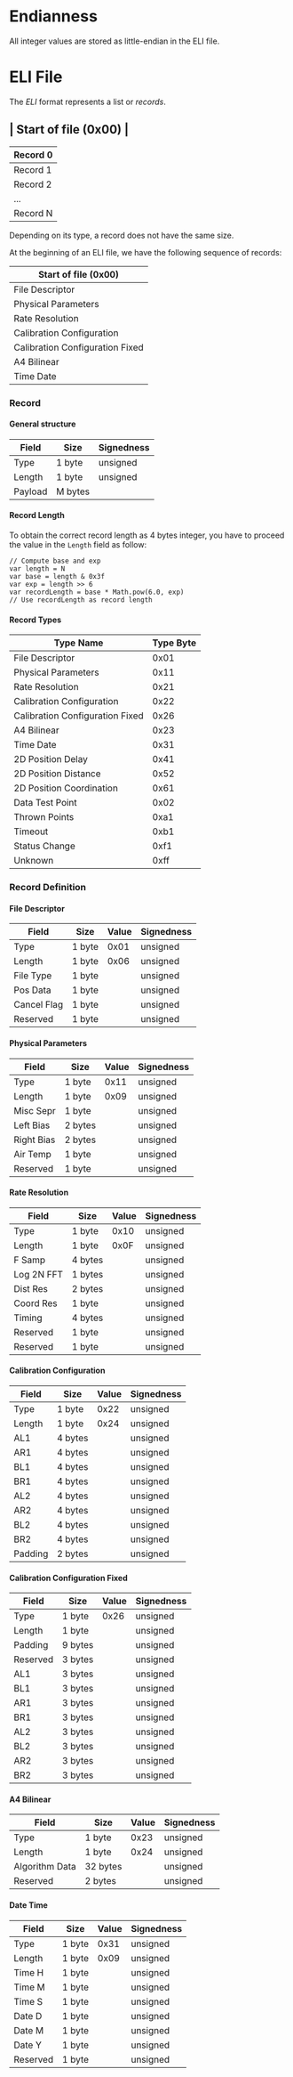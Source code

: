 # Endianness
All integer values are stored as little-endian in the ELI file.

# ELI File
The _ELI_ format represents a list or _records_.

## | Start of file (0x00) |

| Record 0
| --------
| Record 1
| Record 2
| ...
| Record N

Depending on its type, a record does not have the same size.

At the beginning of an ELI file, we have the following sequence of records:

| Start of file (0x00)
| -------------------------------
| File Descriptor
| Physical Parameters
| Rate Resolution
| Calibration Configuration
| Calibration Configuration Fixed
| A4 Bilinear
| Time Date

### Record
#### General structure

Field   | Size    | Signedness
------- | ------- | ----------
Type    | 1 byte  | unsigned
Length  | 1 byte  | unsigned
Payload | M bytes |

#### Record Length
To obtain the correct record length as 4 bytes integer, you have to proceed the value in the `Length` field as follow:

```
// Compute base and exp
var length = N
var base = length & 0x3f
var exp = length >> 6
var recordLength = base * Math.pow(6.0, exp)
// Use recordLength as record length
```

#### Record Types

Type Name                       | Type Byte
------------------------------- | ---------
File Descriptor                 | 0x01      |
Physical Parameters             | 0x11      |
Rate Resolution                 | 0x21      |
Calibration Configuration       | 0x22      |
Calibration Configuration Fixed | 0x26      |
A4 Bilinear                     | 0x23      |
Time Date                       | 0x31      |
2D Position Delay               | 0x41      |
2D Position Distance            | 0x52      |
2D Position Coordination        | 0x61      |
Data Test Point                 | 0x02      |
Thrown Points                   | 0xa1      |
Timeout                         | 0xb1      |
Status Change                   | 0xf1      |
Unknown                         | 0xff      |

### Record Definition
#### File Descriptor

Field       | Size   | Value | Signedness
----------- | ------ | ----- | ----------
Type        | 1 byte | 0x01  | unsigned
Length      | 1 byte | 0x06  | unsigned
File Type   | 1 byte |       | unsigned
Pos Data    | 1 byte |       | unsigned
Cancel Flag | 1 byte |       | unsigned
Reserved    | 1 byte |       | unsigned

#### Physical Parameters

Field      | Size    | Value | Signedness
---------- | ------- | ----- | ----------
Type       | 1 byte  | 0x11  | unsigned
Length     | 1 byte  | 0x09  | unsigned
Misc Sepr  | 1 byte  |       | unsigned
Left Bias  | 2 bytes |       | unsigned
Right Bias | 2 bytes |       | unsigned
Air Temp   | 1 byte  |       | unsigned
Reserved   | 1 byte  |       | unsigned

#### Rate Resolution

Field      | Size    | Value | Signedness
---------- | ------- | ----- | ----------
Type       | 1 byte  | 0x10  | unsigned
Length     | 1 byte  | 0x0F  | unsigned
F Samp     | 4 bytes |       | unsigned
Log 2N FFT | 1 bytes |       | unsigned
Dist Res   | 2 bytes |       | unsigned
Coord Res  | 1 byte  |       | unsigned
Timing     | 4 bytes |       | unsigned
Reserved   | 1 byte  |       | unsigned
Reserved   | 1 byte  |       | unsigned

#### Calibration Configuration

Field   | Size    | Value | Signedness
------- | ------- | ----- | ----------
Type    | 1 byte  | 0x22  | unsigned
Length  | 1 byte  | 0x24  | unsigned
AL1     | 4 bytes |       | unsigned
AR1     | 4 bytes |       | unsigned
BL1     | 4 bytes |       | unsigned
BR1     | 4 bytes |       | unsigned
AL2     | 4 bytes |       | unsigned
AR2     | 4 bytes |       | unsigned
BL2     | 4 bytes |       | unsigned
BR2     | 4 bytes |       | unsigned
Padding | 2 bytes |       | unsigned

#### Calibration Configuration Fixed

Field    | Size    | Value | Signedness
-------- | ------- | ----- | ----------
Type     | 1 byte  | 0x26  | unsigned
Length   | 1 byte  |       | unsigned
Padding  | 9 bytes |       | unsigned
Reserved | 3 bytes |       | unsigned
AL1      | 3 bytes |       | unsigned
BL1      | 3 bytes |       | unsigned
AR1      | 3 bytes |       | unsigned
BR1      | 3 bytes |       | unsigned
AL2      | 3 bytes |       | unsigned
BL2      | 3 bytes |       | unsigned
AR2      | 3 bytes |       | unsigned
BR2      | 3 bytes |       | unsigned

#### A4 Bilinear

Field          | Size     | Value | Signedness
-------------- | -------- | ----- | ----------
Type           | 1 byte   | 0x23  | unsigned
Length         | 1 byte   | 0x24  | unsigned
Algorithm Data | 32 bytes |       | unsigned
Reserved       | 2 bytes  |       | unsigned

#### Date Time

Field    | Size   | Value | Signedness
-------- | ------ | ----- | ----------
Type     | 1 byte | 0x31  | unsigned
Length   | 1 byte | 0x09  | unsigned
Time H   | 1 byte |       | unsigned
Time M   | 1 byte |       | unsigned
Time S   | 1 byte |       | unsigned
Date D   | 1 byte |       | unsigned
Date M   | 1 byte |       | unsigned
Date Y   | 1 byte |       | unsigned
Reserved | 1 byte |       | unsigned
